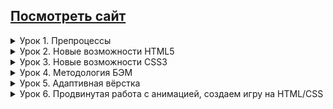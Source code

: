 ## [Посмотреть сайт](https://natalia-orlova.github.io/HTML-CSS1/)

<details><summary> Урок 1. Препроцессы </summary>

   1. В предыдущем курсе вам удалось реализовать главную страницу интернет-магазина. Вам необходимо открыть данный проект <br>
   2. Устанавливаем 3 расширения (Если вы этого не сделали на семинаре) a. Live Sass Compiler b. Sass c. Live Server <br>
   3. Перевести все стили из css в SCSS <br>
   4. Приступаем к созданию [страницы продукта](https://www.figma.com/file/TQaPa1gzsX6Qb4Gqj4fve7/Shop-(Copy)?node-id=68%3A2&mode=dev)
   5. Не забываем, что у вас уже готова шапка сайта и подвал страницы, плюс у вас уже есть блок из 3х товаров, осталось добавить изображение и под ним описание
   6. Адаптив создавать не нужно, только десктопную версию

</details>

<details><summary> Урок 2. Новые возможности HTML5 </summary>

   1. Вам необходимо создать страницу каталога
   2. Обязательно использовать препроцессоры
   3. Не забыть добавить выпадающие блоки сортировки
   4. У вас уже есть созданные шапка и подвал сайта, данные элементы должны быть переиспользованы с главной страницы интернет-магазина
   5. Адаптив создавать не нужно, только десктопную версию 

</details>

<details><summary> Урок 3. Новые возможности CSS3 </summary>
   
   1. Создать страницу корзины
   2. Использовать препроцессоры
   3. Добавить эффекты наведения, на все кнопки и ссылки на сайте
   4. Добавить плавность перехода, при наведении на элементы
   5. Адаптив создавать не нужно, только десктопную версию

</details>

<details><summary> Урок 4. Методология БЭМ </summary>

   1. Создать страницу регистрации
   2. Использовать препроцессоры
   3. Добавлять эффекты наведения на все кнопки и ссылки
   4. Добавлять плавность перехода при наведении на элементы
   5. Адаптив создавать не нужно, только десктопную версию

</details>


<details><summary> Урок 5. Адаптивная вёрстка </summary>
   
   1. Создать планшетную версию для всех 5 страниц интернет-магазина
   2. Проверить работу сайта на разрешении 768px
   3. Проверить работу сайта на разрешении 1024 px

</details>


<details><summary> Урок 6. Продвинутая работа с анимацией, создаем игру на HTML/CSS </summary>

   1. Создать мобильную версию для всех 5 страниц интернет-магазина
   2. Проверить работу сайта на разрешении 375px
   3. Проверить работу сайта на разрешении 425 px
   4. Проверить сайта на валидность

</details>
